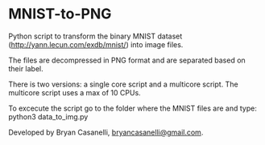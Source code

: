 # MNIST-to-PNG
Python script to transform the binary MNIST dataset (http://yann.lecun.com/exdb/mnist/) into image files.

The files are decompressed in PNG format and are separated based on their label.

There is two versions: a single core script and a multicore script. The multicore script uses a max of 10 CPUs.

To excecute the script go to the folder where the MNIST files are and type: python3 data_to_img.py

Developed by Bryan Casanelli, bryancasanelli@gmail.com.
